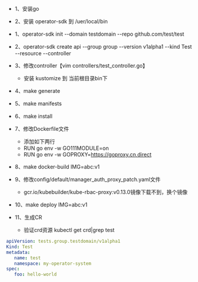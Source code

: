 

- 1、安装go 
- 2、安装 operator-sdk 到 /uer/local/bin



- 1、operator-sdk init --domain testdomain --repo github.com/test/test 
- 2、operator-sdk create api --group group --version v1alpha1 --kind Test --resource --controller
- 3、修改controller【vim controllers/test_controller.go】
  - 安装 kustomize 到 当前根目录bin下
- 4、make generate
- 5、make manifests
- 6、make install
- 7、修改Dockerfile文件
  - 添加如下两行
  - RUN go env -w GO111MODULE=on 
  - RUN go env -w GOPROXY=https://goproxy.cn,direct
- 8、make docker-build IMG=abc:v1
- 9、修改config/default/manager_auth_proxy_patch.yaml文件 
  - gcr.io/kubebuilder/kube-rbac-proxy:v0.13.0镜像下载不到，换个镜像
- 10、make deploy IMG=abc:v1
- 11、生成CR
   - 验证crd资源 kubectl get crd|grep test
```yaml
apiVersion: tests.group.testdomain/v1alpha1
Kind: Test
metadata:
   name: test
   namespace: my-operator-system
spec:
   foo: hello-world
```

